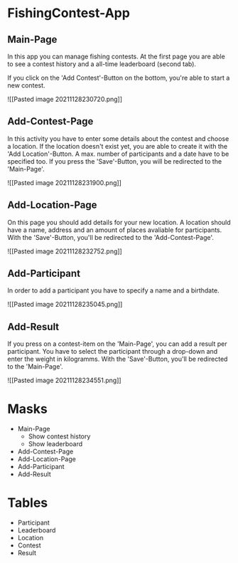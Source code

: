 # FishingContest-App

## Main-Page
In this app you can manage fishing contests. At the first page you are able to see a contest history and a all-time leaderboard (second tab).

If you click on the  'Add Contest'-Button on the bottom, you're able to start a new contest.

![[Pasted image 20211128230720.png]]
## Add-Contest-Page
In this activity you have to enter some details about the contest and choose a location. If the location doesn't exist yet, you are able to create it with the 'Add Location'-Button.
A max. number of participants and a date have to be specified too.
If you press the 'Save'-Button, you will be redirected to the 'Main-Page'.

![[Pasted image 20211128231900.png]]
## Add-Location-Page
On this page you should add details for your new location.
A location should have a name, address and an amount of places avaliable for participants. With the 'Save'-Button, you'll be redirected to the 'Add-Contest-Page'.

![[Pasted image 20211128232752.png]]
## Add-Participant
In order to add a participant you have to specify a name and a birthdate.

![[Pasted image 20211128235045.png]]
## Add-Result
If you press on a contest-item on the 'Main-Page', you can add a result per participant.
You have to select the participant through a drop-down and enter the weight in kilogramms. With the 'Save'-Button, you'll be redirected to the 'Main-Page'.

![[Pasted image 20211128234551.png]]
# Masks
- Main-Page
	- Show contest history
	- Show leaderboard
- Add-Contest-Page
- Add-Location-Page
- Add-Participant
- Add-Result
# Tables
- Participant
- Leaderboard
- Location
- Contest
- Result
